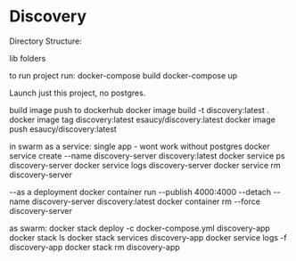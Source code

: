 # Discovery

Directory Structure:

lib folders

to run project run:
docker-compose build
docker-compose up

Launch just this project, no postgres. 

build image push to dockerhub
docker image build -t discovery:latest .
docker image tag discovery:latest esaucy/discovery:latest
docker image push esaucy/discovery:latest 


in swarm as a service:
single app - wont work without postgres
docker service create --name discovery-server discovery:latest
docker service ps discovery-server
docker service logs discovery-server
docker service rm discovery-server

--as a deployment
docker container run --publish 4000:4000 --detach --name discovery-server discovery:latest
docker container rm --force discovery-server

as swarm:
docker stack deploy -c docker-compose.yml discovery-app
docker stack ls
docker stack services discovery-app
docker service logs -f discovery-app
docker stack rm discovery-app
